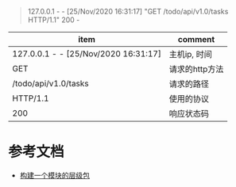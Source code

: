 
> 127.0.0.1 - - [25/Nov/2020 16:31:17] "GET /todo/api/v1.0/tasks HTTP/1.1" 200 -

| item | comment |
|----| ----|
|127.0.0.1 - - [25/Nov/2020 16:31:17] | 主机ip, 时间|
|GET | 请求的http方法|
|/todo/api/v1.0/tasks | 请求的路径|
|HTTP/1.1 | 使用的协议|
|200 | 响应状态码|


# 参考文档
- [构建一个模块的层级包](https://python3-cookbook.readthedocs.io/zh_CN/latest/c10/p01_make_hierarchical_package_of_modules.html)
